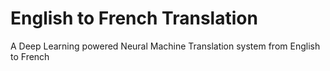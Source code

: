 # English to French Translation
A Deep Learning powered Neural Machine Translation system from English to French
